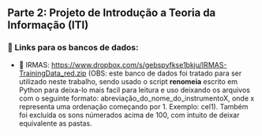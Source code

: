 ## Parte 2: Projeto de Introdução a Teoria da Informação (ITI)

### 🔗 Links para os bancos de dados:
- 🎵 IRMAS: https://www.dropbox.com/s/gebspyfkse1bkju/IRMAS-TrainingData_red.zip (OBS: este banco de dados foi tratado para ser utilizado neste trabalho, sendo usado o script **renomeia** escrito em Python para deixa-lo mais facil para leitura e uso deixando os arquivos com o seguinte formato: abreviação_do_nome_do_instrumentoX, onde x representa uma ordenação começando por 1. Exemplo: cel1). Também foi excluída os sons númerados acima de 100, com intuito de deixar equivalente as pastas.

